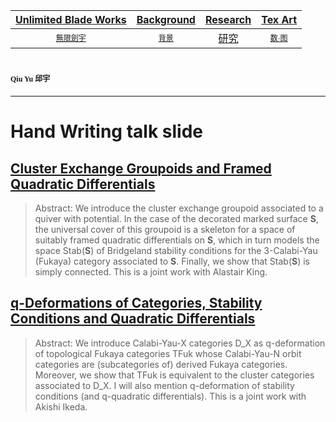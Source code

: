 [Unlimited Blade Works](https://ubw-q.github.io)  | [Background](https://ubw-q.github.io/BG)  | [Research](https://ubw-q.github.io/Rs) |  [Tex Art](https://ubw-q.github.io/Art)  
:---: | :---: | :---: | :---:
[<span style="font-family:STKaiti;font-size:12;font-color:blue">無限劍宇</span>](https://ubw-q.github.io/Qy) | [<span style="font-family:STKaiti;font-size:12;font-color:blue"> 背景 </span>](https://ubw-q.github.io/BJ)  | [研究](https://ubw-q.github.io/Rs)       |  [<span style="font-family:STKaiti;font-size:12;font-color:blue"> 数·图 </span>](https://ubw-q.github.io/Art) 


# <span style="font-family:STKaiti;font-size:12"> Qiu Yu 邱宇 </span> 
---
# Hand Writing talk slide
## [Cluster Exchange Groupoids and Framed Quadratic Differentials](https://github.com/UBW-Q/ubw-q.github.io/raw/master/Slide/CEG-FQuad.pdf)
> Abstract: We introduce the cluster exchange groupoid associated to a quiver with potential. In the case of the decorated marked surface __S__, the universal cover of this groupoid is a skeleton for a space of suitably framed quadratic differentials on __S__, which in turn models the space Stab(__S__) of Bridgeland stability conditions for the 3-Calabi-Yau (Fukaya) category associated to __S__. Finally, we show that Stab(__S__) is simply connected. This is a joint work with Alastair King. 

## [q-Deformations of Categories, Stability Conditions and Quadratic Differentials](https://github.com/UBW-Q/ubw-q.github.io/raw/master/Slide/q-deformation.pdf)
> Abstract: We introduce Calabi-Yau-X categories D_X as q-deformation of topological Fukaya categories TFuk whose Calabi-Yau-N orbit categories are (subcategories of) derived Fukaya categories. Moreover, we show that TFuk is equivalent to the cluster categories associated to D_X. I will also mention q-deformation of stability conditions (and q-quadratic differentials). This is a joint work with Akishi Ikeda. 
